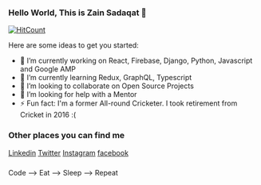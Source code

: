 ### Hello World, This is Zain Sadaqat 👋


[![HitCount](http://hits.dwyl.com/zainsadaqat/zainsadaqat.svg)](http://hits.dwyl.com/zainsadaqat/zainsadaqat)

Here are some ideas to get you started:

- 🔭 I’m currently working on React, Firebase, Django, Python, Javascript and Google AMP
- 🌱 I’m currently learning Redux, GraphQL, Typescript
- 👯 I’m looking to collaborate on Open Source Projects
- 🤔 I’m looking for help with a Mentor
- ⚡ Fun fact: I'm a former All-round Cricketer. I took retirement from Cricket in 2016 :(

### Other places you can find me

[Linkedin](https://www.linkedin.com/in/zain-sadaqat/)
[Twitter](https://twitter.com/zainsadaqat_)
[Instagram](https://instagram.com/zane_sadaqat)
[facebook](https://www.facebook.com/zainsadaqat1998)

###

Code --> Eat --> Sleep --> Repeat
